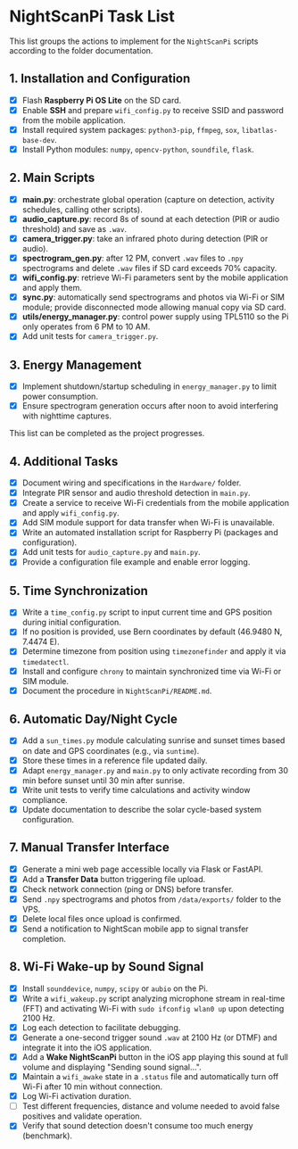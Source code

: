 # NightScanPi Task List

This list groups the actions to implement for the `NightScanPi` scripts according to the folder documentation.

## 1. Installation and Configuration
- [x] Flash **Raspberry Pi OS Lite** on the SD card.
- [x] Enable **SSH** and prepare `wifi_config.py` to receive SSID and password from the mobile application.
- [x] Install required system packages: `python3-pip`, `ffmpeg`, `sox`, `libatlas-base-dev`.
- [x] Install Python modules: `numpy`, `opencv-python`, `soundfile`, `flask`.

## 2. Main Scripts
- [x] **main.py**: orchestrate global operation (capture on detection, activity schedules, calling other scripts).
- [x] **audio_capture.py**: record 8s of sound at each detection (PIR or audio threshold) and save as `.wav`.
- [x] **camera_trigger.py**: take an infrared photo during detection (PIR or audio).
- [x] **spectrogram_gen.py**: after 12 PM, convert `.wav` files to `.npy` spectrograms and delete `.wav` files if SD card exceeds 70% capacity.
- [x] **wifi_config.py**: retrieve Wi-Fi parameters sent by the mobile application and apply them.
- [x] **sync.py**: automatically send spectrograms and photos via Wi-Fi or SIM module; provide disconnected mode allowing manual copy via SD card.
- [x] **utils/energy_manager.py**: control power supply using TPL5110 so the Pi only operates from 6 PM to 10 AM.
- [x] Add unit tests for `camera_trigger.py`.

## 3. Energy Management
- [x] Implement shutdown/startup scheduling in `energy_manager.py` to limit power consumption.
- [x] Ensure spectrogram generation occurs after noon to avoid interfering with nighttime captures.

This list can be completed as the project progresses.

## 4. Additional Tasks
- [x] Document wiring and specifications in the `Hardware/` folder.
- [x] Integrate PIR sensor and audio threshold detection in `main.py`.
- [x] Create a service to receive Wi-Fi credentials from the mobile application and apply `wifi_config.py`.
- [x] Add SIM module support for data transfer when Wi-Fi is unavailable.
- [x] Write an automated installation script for Raspberry Pi (packages and configuration).
- [x] Add unit tests for `audio_capture.py` and `main.py`.
- [x] Provide a configuration file example and enable error logging.

## 5. Time Synchronization
- [x] Write a `time_config.py` script to input current time and GPS position during initial configuration.
- [x] If no position is provided, use Bern coordinates by default (46.9480 N, 7.4474 E).
- [x] Determine timezone from position using `timezonefinder` and apply it via `timedatectl`.
- [x] Install and configure `chrony` to maintain synchronized time via Wi-Fi or SIM module.
- [x] Document the procedure in `NightScanPi/README.md`.

## 6. Automatic Day/Night Cycle
- [x] Add a `sun_times.py` module calculating sunrise and sunset times based on date and GPS coordinates (e.g., via `suntime`).
- [x] Store these times in a reference file updated daily.
- [x] Adapt `energy_manager.py` and `main.py` to only activate recording from 30 min before sunset until 30 min after sunrise.
- [x] Write unit tests to verify time calculations and activity window compliance.
- [x] Update documentation to describe the solar cycle-based system configuration.

## 7. Manual Transfer Interface
- [x] Generate a mini web page accessible locally via Flask or FastAPI.
- [x] Add a **Transfer Data** button triggering file upload.
- [x] Check network connection (ping or DNS) before transfer.
- [x] Send `.npy` spectrograms and photos from `/data/exports/` folder to the VPS.
- [x] Delete local files once upload is confirmed.
- [x] Send a notification to NightScan mobile app to signal transfer completion.

## 8. Wi-Fi Wake-up by Sound Signal
- [x] Install `sounddevice`, `numpy`, `scipy` or `aubio` on the Pi.
- [x] Write a `wifi_wakeup.py` script analyzing microphone stream in real-time (FFT) and activating Wi-Fi with `sudo ifconfig wlan0 up` upon detecting 2100 Hz.
- [x] Log each detection to facilitate debugging.
- [x] Generate a one-second trigger sound `.wav` at 2100 Hz (or DTMF) and integrate it into the iOS application.
- [x] Add a **Wake NightScanPi** button in the iOS app playing this sound at full volume and displaying "Sending sound signal...".
- [x] Maintain a `wifi_awake` state in a `.status` file and automatically turn off Wi-Fi after 10 min without connection.
- [x] Log Wi-Fi activation duration.
- [ ] Test different frequencies, distance and volume needed to avoid false positives and validate operation.
- [x] Verify that sound detection doesn't consume too much energy (benchmark).